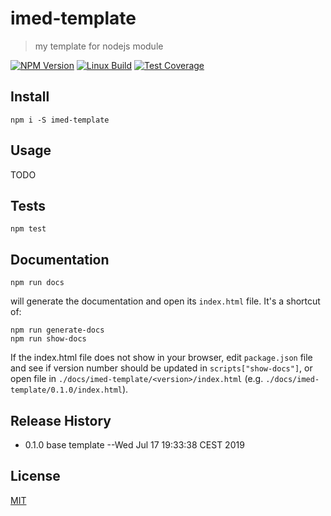 # imed-template #

> my template for nodejs module

[![NPM Version][npm-image]][npm-url]
[![Linux Build][travis-image]][travis-url]
[![Test Coverage][coveralls-image]][coveralls-url]

## Install ##

	npm i -S imed-template

## Usage ##

TODO

## Tests ##

	npm test

## Documentation ##

	npm run docs

will generate the documentation and open its `index.html` file. It's a shortcut of:

	npm run generate-docs
	npm run show-docs

If the index.html file does not show in your browser, edit `package.json` file and see if version number should be updated in `scripts["show-docs"]`, or open file in `./docs/imed-template/<version>/index.html` (e.g. `./docs/imed-template/0.1.0/index.html`).

## Release History ##

* 0.1.0 base template
  --Wed Jul 17 19:33:38 CEST 2019

## License ##

[MIT](http://vjpr.mit-license.org)

[npm-image]: https://img.shields.io/npm/v/imed-template.svg
[npm-url]: https://npmjs.org/package/imed-template
[travis-image]: https://img.shields.io/travis/live-js/imed-template/master.svg
[travis-url]: https://travis-ci.org/live-js/imed-template
[coveralls-image]: https://img.shields.io/coveralls/live-js/imed-template/master.svg
[coveralls-url]: https://coveralls.io/r/live-js/imed-template?branch=master
